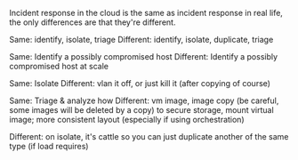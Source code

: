 
Incident response in the cloud is the same as incident response in real life, the only
differences are that they're different.

Same: identify, isolate, triage
Different: identify, isolate, duplicate, triage

Same: Identify a possibly compromised host
Different: Identify a possibly compromised host at scale

Same: Isolate
Different: vlan it off, or just kill it (after copying of course)

Same: Triage & analyze how
Different: vm image, image copy (be careful, some images will be deleted by a copy) to secure storage, mount virtual image; more consistent layout (especially if using orchestration)

Different: on isolate, it's cattle so you can just duplicate another of the same type (if load requires)
